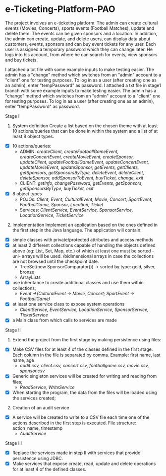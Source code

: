 # e-Ticketing-Platform-PAO


  The project involves an e-ticketing platform.
  The admin can create cultural events (Movies, Concerts), sports events (Football Matches), update and delete them. The events can be given sponsors and a location. In addition, the admin can create, update, and delete users, can display data about customers, events, sponsors and can buy event tickets for any user.
  Each user is assigned a temporary password which they can change later. He logs into his account, from where he can search for events, view sponsors and buy tickets.
  
  I attached a txt file with some example inputs to make testing easier. The admin has a "change" method which switches from an "admin" account to a "client" one for testing purposes. To log in as a user (after creating one as an admin), enter "tempPassword" as password.
  I attached a txt file in stage1 branch with some example inputs to make testing easier. The admin has a "change" method which switches from an "admin" account to a "client" one for testing purposes. To log in as a user (after creating one as an admin), enter "tempPassword" as password.
  
Stage I
1) System definition
Create a list based on the chosen theme with at least 10 actions/queries that can be done in
within the system and a list of at least 8 object types.
  - [x] 10 actions/queries:
      - ADMIN: *createClient, createFootballGameEvent, createConcertEvent, createMovieEvent, createSponsor, updateClient, updateFootballGameEvent, updateConcertEvent, updateMovieEvent, updateSponsor, getEvents, getClients, getSponsors, getSponsorsByType, deleteEvent, deleteClient, deleteSponsor, addSponsorToEvent, buyTicket, change, exit*
      - CLIENT: *getInfo, changePassword, getEvents, getSponsors, getSponsorsByType, buyTicket, exit*
  - [x] 8 object types
      - POJOs: *Client, Event, CulturalEvent, Movie, Concert, SportEvent, FootballGame, Sponsor, Location, Ticket*
      - Services: *ClientService, EventService, SponsorService, LocationService, TicketService*
2) Implementation
Implement an application based on the ones defined in the first step in the Java language.
The application will contain:
  - [x] simple classes with private/protected attributes and access methods
  - [x] at least 2 different collections capable of handling the objects defined above (eg: List, Set,
Map, etc.) of which at least one must be sorted - uni- arrays will be used.
/bidimensional arrays in case the collections are not browsed until the checkpoint date.
      - TreeSet<Sponsor>(new SponsorComparator())  -> sorted by type: gold, silver, bronze
      - ArrayLists
  - [x] use inheritance to create additional classes and use them within collections;
      - *Event ->(CulturalEvent -> Movie, Concert; SportEvent -> FootballGame)*
  - [x] at least one service class to expose system operations
      - *ClientService, EventService, LocationService, SponsorService, TicketService*
  - [x] a Main class from which calls to services are made

Stage II
1) Extend the project from the first stage by making persistence using files:
  - [x] Make CSV files for at least 4 of the classes defined in the first stage. Each column in the file is separated by comma. Example: first name, last name, age
      - *audit.csv, client.csv, concert.csv, footballgame.csv, movie.csv, sponsor.csv*
  - [x] Generic singleton services will be created for writing and reading from files;
      - *ReadService, WriteService*
  - [x] When starting the program, the data from the files will be loaded using the services created;

2) Creation of an audit service
  - [x] A service will be created to write to a CSV file each time one of the actions described in the first step is executed. File structure: action_name, timestamp
      - *AuditService*
      
Stage III
  - [x] Replace the services made in step II with services that provide persistence using JDBC.
  - [x] Make services that expose create, read, update and delete operations for at least 4 of the defined classes.
